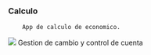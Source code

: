 ### Calculo
        App de calculo de economico.
<img src='../img/Screenshot_1.png' />
        Gestion de cambio y control de cuenta
